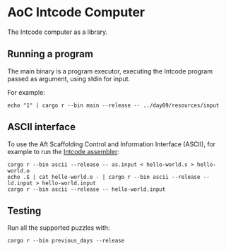 # AoC Intcode Computer

The Intcode computer as a library.

## Running a program

The main binary is a program executor, executing the Intcode program passed as argument, using stdin for input.

For example:

    echo "1" | cargo r --bin main --release -- ../day09/resources/input

## ASCII interface

To use the Aft Scaffolding Control and Information Interface (ASCII), for example to run the [Intcode assembler](https://github.com/matushorvath/xzintbit?tab=readme-ov-file):

    cargo r --bin ascii --release -- as.input < hello-world.s > hello-world.o
    echo .$ | cat hello-world.o - | cargo r --bin ascii --release -- ld.input > hello-world.input
    cargo r --bin ascii --release -- hello-world.input

## Testing

Run all the supported puzzles with:

    cargo r --bin previous_days --release
